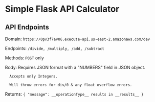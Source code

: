 # Simple Flask API Calculator

## API Endpoints

Domain: ```https://0pv3f7av06.execute-api.us-east-2.amazonaws.com/dev```

Endpoints: ```/divide, /multiply, /add, /subtract```

Methods: ```POST``` only

Body: Requires JSON format with a "NUMBERS" field in JSON object.

      Accepts only Integers.

      Will throw errors for div/0 & any float overflow errors.

Returns: ```{
  "message": __operationType__ results in __results__
}```
